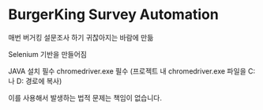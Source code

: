 # BurgerKing Survey Automation

매번 버거킹 설문조사 하기 귀찮아지는 바람에 만듦

Selenium 기반을 만들어짐

JAVA 설치 필수
chromedriver.exe 필수 (프로젝트 내 chromedriver.exe 파일을 C:나 D: 경로에 복사)

이를 사용해서 발생하는 법적 문제는 책임이 없습니다.

